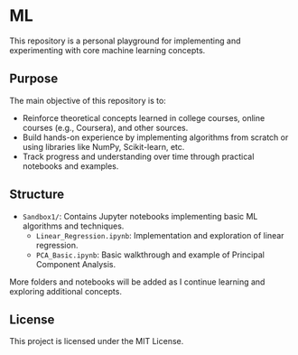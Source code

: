 # ML

This repository is a personal playground for implementing and experimenting with core machine learning concepts.

## Purpose

The main objective of this repository is to:

- Reinforce theoretical concepts learned in college courses, online courses (e.g., Coursera), and other sources.
- Build hands-on experience by implementing algorithms from scratch or using libraries like NumPy, Scikit-learn, etc.
- Track progress and understanding over time through practical notebooks and examples.

## Structure

- `Sandbox1/`: Contains Jupyter notebooks implementing basic ML algorithms and techniques.
  - `Linear_Regression.ipynb`: Implementation and exploration of linear regression.
  - `PCA_Basic.ipynb`: Basic walkthrough and example of Principal Component Analysis.

More folders and notebooks will be added as I continue learning and exploring additional concepts.

## License

This project is licensed under the MIT License.
